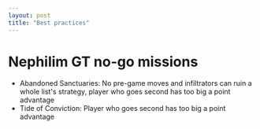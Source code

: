 ```yaml
---
layout: post
title: "Best practices"
---
```


# Nephilim GT no-go missions

* Abandoned Sanctuaries: No pre-game moves and infiltrators can ruin a whole list's strategy, player who goes second has too big a point advantage
* Tide of Conviction: Player who goes second has too big a point advantage
